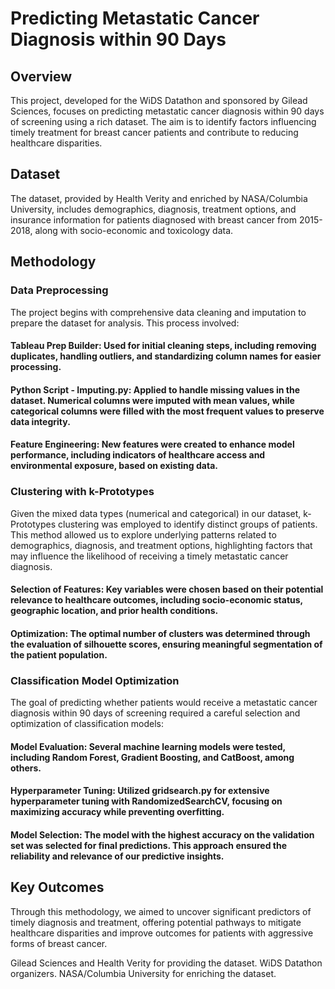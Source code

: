 # Predicting Metastatic Cancer Diagnosis within 90 Days

## Overview

  This project, developed for the WiDS Datathon and sponsored by Gilead Sciences, focuses on predicting metastatic cancer diagnosis within 90 days of screening using a rich dataset. The aim is to identify factors influencing timely treatment for breast cancer patients and contribute to reducing healthcare disparities.

## Dataset

  The dataset, provided by Health Verity and enriched by NASA/Columbia University, includes demographics, diagnosis, treatment options, and insurance information for patients diagnosed with breast cancer from 2015-2018, along with socio-economic and toxicology data.

## Methodology

### Data Preprocessing
  The project begins with comprehensive data cleaning and imputation to prepare the dataset for analysis. This process involved:

#### Tableau Prep Builder: Used for initial cleaning steps, including removing duplicates, handling outliers, and standardizing column names for easier processing.
#### Python Script - Imputing.py: Applied to handle missing values in the dataset. Numerical columns were imputed with mean values, while categorical columns were filled with the most frequent values to preserve data integrity.
#### Feature Engineering: New features were created to enhance model performance, including indicators of healthcare access and environmental exposure, based on existing data.

### Clustering with k-Prototypes
  Given the mixed data types (numerical and categorical) in our dataset, k-Prototypes clustering was employed to identify distinct groups of patients. This method allowed us to explore underlying patterns related to demographics, diagnosis, and treatment options, highlighting factors that may influence the likelihood of receiving a timely metastatic cancer diagnosis.

#### Selection of Features: Key variables were chosen based on their potential relevance to healthcare outcomes, including socio-economic status, geographic location, and prior health conditions.
#### Optimization: The optimal number of clusters was determined through the evaluation of silhouette scores, ensuring meaningful segmentation of the patient population.

### Classification Model Optimization
  The goal of predicting whether patients would receive a metastatic cancer diagnosis within 90 days of screening required a careful selection and optimization of classification models:

#### Model Evaluation: Several machine learning models were tested, including Random Forest, Gradient Boosting, and CatBoost, among others.
#### Hyperparameter Tuning: Utilized gridsearch.py for extensive hyperparameter tuning with RandomizedSearchCV, focusing on maximizing accuracy while preventing overfitting.
#### Model Selection: The model with the highest accuracy on the validation set was selected for final predictions. This approach ensured the reliability and relevance of our predictive insights.

## Key Outcomes
  Through this methodology, we aimed to uncover significant predictors of timely diagnosis and treatment, offering potential pathways to mitigate healthcare disparities and improve outcomes for patients with aggressive forms of breast cancer.



Gilead Sciences and Health Verity for providing the dataset.
WiDS Datathon organizers.
NASA/Columbia University for enriching the dataset.

